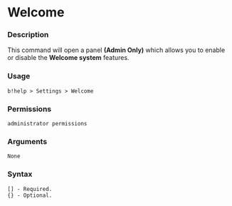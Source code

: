 # Welcome

### **Description**

This command will open a panel **(Admin Only)** which allows you to enable or disable the **Welcome system** features.

### Usage

```
b!help > Settings > Welcome
```

### Permissions

```
administrator permissions
```

### Arguments

```
None
```

### Syntax

```
[] - Required.
{} - Optional.
```
